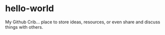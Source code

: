 # hello-world
My Github Crib... place to store ideas, resources, or even share and discuss things with others.
